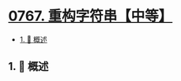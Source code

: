 # [0767. 重构字符串【中等】](https://github.com/Tdahuyou/TNotes.leetcode/tree/main/notes/0767.%20%E9%87%8D%E6%9E%84%E5%AD%97%E7%AC%A6%E4%B8%B2%E3%80%90%E4%B8%AD%E7%AD%89%E3%80%91)

<!-- region:toc -->

- [1. 📝 概述](#1--概述)

<!-- endregion:toc -->

## 1. 📝 概述
